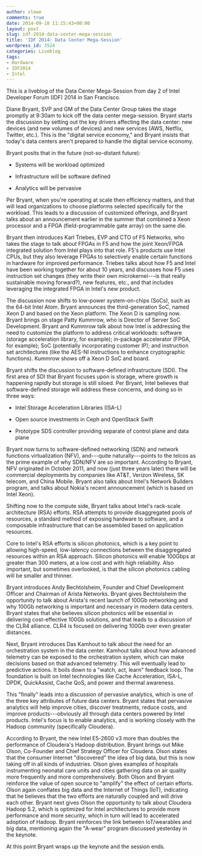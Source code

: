 ```yaml
---
author: slowe
comments: true
date: 2014-09-10 11:15:43+00:00
layout: post
slug: idf-2014-data-center-mega-session
title: 'IDF 2014: Data Center Mega-Session'
wordpress_id: 3524
categories: Liveblog
tags:
- Hardware
- IDF2014
- Intel
---
```


This is a liveblog of the Data Center Mega-Session from day 2 of Intel Developer Forum (IDF) 2014 in San Francisco.

Diane Bryant, SVP and GM of the Data Center Group takes the stage promptly at 9:30am to kick off the data center mega-session. Bryant starts the discussion by setting out the key drivers affecting the data center: new devices (and new volumes of devices) and new services (AWS, Netflix, Twitter, etc.). This is the "digital service economy," and Bryant insists that today's data centers aren't prepared to handle the digital service economy.

Bryant posits that in the future (not-so-distant future):

* Systems will be workload optimized

* Infrastructure will be software defined

* Analytics will be pervasive

Per Bryant, when you're operating at scale then efficiency matters, and that will lead organizations to choose platforms selected specifically for the workload. This leads to a discussion of customized offerings, and Bryant talks about an announcement earlier in the summer that combined a Xeon processor and a FPGA (field-programmable gate array) on the same die.

Bryant then introduces Karl Triebes, EVP and CTO of F5 Networks, who takes the stage to talk about FPGAs in F5 and how the joint Xeon/FPGA integrated solution from Intel plays into that role. F5's products use Intel CPUs, but they also leverage FPGAs to selectively enable certain functions in hardware for improved performance. Triebes talks about how F5 and Intel have been working together for about 10 years, and discusses how F5 uses instruction set changes (they write their own microkernel---is that really sustainable moving forward?), new features, etc., and that includes leveraging the integrated FPGA in Intel's new product.

The discussion now shifts to low-power system-on-chips (SoCs), such as the 64-bit Intel Atom. Bryant announces the third-generation SoC, named Xeon D and based on the Xeon platform. The Xeon D is sampling now. Bryant brings on stage Patty Kummrow, who is Director of Server SoC Development. Bryant and Kummrow talk about how Intel is addressing the need to customize the platform to address critical workloads: software (storage acceleration library, for example); in-package accelerator (FPGA, for example); SoC (potentially incorporating customer IP); and instruction set architectures (like the AES-NI instructions to enhance cryptographic functions). Kummrow shows off a Xeon D SoC and board.

Bryant shifts the discussion to software-defined infrastructure (SDI). The first area of SDI that Bryant focuses upon is storage, where growth is happening rapidly but storage is still siloed. Per Bryant, Intel believes that software-defined storage will address these concerns, and doing so in three ways:

* Intel Storage Acceleration Libraries (ISA-L)

* Open source investments in Ceph and OpenStack Swift

* Prototype SDS controller providing separate of control plane and data plane

Bryant now turns to software-defined networking (SDN) and network functions virtualization (NFV), and---quite naturally---points to the telcos as the prime example of why SDN/NFV are so important. According to Bryant, NFV originated in October 2011, and now (just three years later) there will be commercial deployments by companies like AT&T, Verizon Wireless, SK telecom, and China Mobile. Bryant also talks about Intel's Network Builders program, and talks about Nokia's recent announcement (which is based on Intel Xeon).

Shifting now to the compute side, Bryant talks about Intel's rack-scale architecture (RSA) efforts. RSA attempts to provide disaggregated pools of resources, a standard method of exposing hardware to software, and a composable infrastructure that can be assembled based on application resources.

Core to Intel's RSA efforts is silicon photonics, which is a key point to allowing high-speed, low-latency connections between the disaggregated resources within an RSA approach. Silicon photonics will enable 100Gbps at greater than 300 meters, at a low cost and with high reliability. Also important, but sometimes overlooked, is that the silicon photonics cabling will be smaller and thinner.

Bryant introduces Andy Bechtolsheim, Founder and Chief Development Officer and Chairman of Arista Networks. Bryant gives Bechtolsheim the opportunity to talk about Arista's recent launch of 100Gb networking and why 100Gb networking is important and necessary in modern data centers. Bryant states that she believes silicon photonics will be essential in delivering cost-effective 100Gb solutions, and that leads to a discussion of the CLR4 alliance. CLR4 is focused on delivering 100Gb over even greater distances.

Next, Bryant introduces Das Kamhout to talk about the need for an orchestration system in the data center. Kamhout talks about how advanced telemetry can be exposed to the orchestration system, which can make decisions based on that advanced telemetry. This will eventually lead to predictive actions. It boils down to a "watch, act, learn" feedback loop. The foundation is built on Intel technologies like Cache Acceleration, ISA-L, DPDK, QuickAssist, Cache QoS, and power and thermal awareness.

This "finally" leads into a discussion of pervasive analytics, which is one of the three key attributes of future data centers. Bryant states that pervasive analytics will help improve cities, discover treatments, reduce costs, and improve products---obviously all through data centers powered by Intel products. Intel's focus is to enable analytics, and is working closely with the Hadoop community (specifically Cloudera).

According to Bryant, the new Intel E5-2600 v3 more than doubles the performance of Cloudera's Hadoop distribution. Bryant brings out Mike Olson, Co-Founder and Chief Strategy Officer for Cloudera. Olson states that the consumer Internet "discovered" the idea of big data, but this is now taking off in all kinds of industries. Olson gives examples of hospitals instrumenting neonatal care units and cities gathering data on air quality more frequently and more comprehensively. Both Olson and Bryant reinforce the value of open source to "amplify" the effect of certain efforts. Olson again conflates big data and the Internet of Things (IoT), indicating that he believes that the two efforts are naturally coupled and will drive each other. Bryant next gives Olson the opportunity to talk about Cloudera Hadoop 5.2, which is optimized for Intel architectures to provide more performance and more security, which in turn will lead to accelerated adoption of Hadoop. Bryant reinforces the link between IoT/wearables and big data, mentioning again the "A-wear" program discussed yesterday in the keynote.

At this point Bryant wraps up the keynote and the session ends.
